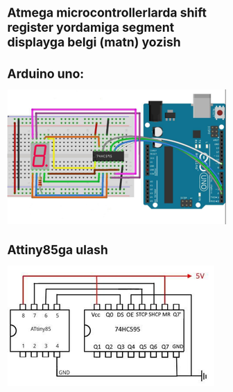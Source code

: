 # Atmega microcontrollerlarda shift register yordamiga segment displayga belgi (matn) yozish

# Arduino uno:
![alt text](https://raw.githubusercontent.com/con9799/chartoseg/main/arduino_schematic.jpg?raw=true)

# Attiny85ga ulash
![alt text](https://raw.githubusercontent.com/con9799/chartoseg/main/attiny_schematic.jpg?raw=true)
